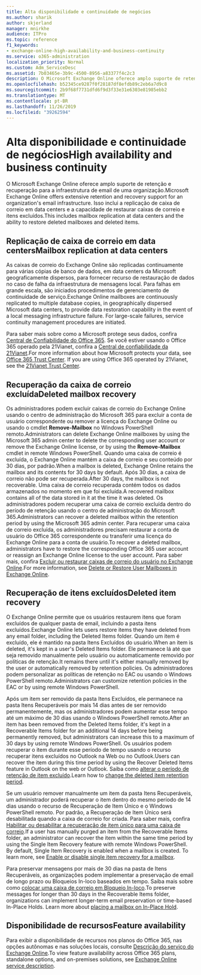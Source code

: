 ```yaml
---
title: Alta disponibilidade e continuidade de negócios
ms.author: sharik
author: skjerland
manager: mnirkhe
audience: ITPro
ms.topic: reference
f1_keywords:
- exchange-online-high-availability-and-business-continuity
ms.service: o365-administration
localization_priority: Normal
ms.custom: Adm_ServiceDesc
ms.assetid: 7b03465e-3b9c-4500-8956-a83377f4c2c3
description: O Microsoft Exchange Online oferece amplo suporte de retenção e recuperação para a infraestrutura de email de uma organização. Isso inclui a replicação de caixa de correio em data centers e a capacidade de restaurar caixas de correio e itens excluídos.
ms.openlocfilehash: b52345ce9287f0f28187df8efdb89c2eb6a7d9c8
ms.sourcegitcommit: 2b9f68f7731dfd6f9d3f33e31e6303e81985ebb2
ms.translationtype: MT
ms.contentlocale: pt-BR
ms.lasthandoff: 11/26/2019
ms.locfileid: "39262594"
---
```

# <a name="high-availability-and-business-continuity"></a><span data-ttu-id="923dc-104">Alta disponibilidade e continuidade de negócios</span><span class="sxs-lookup"><span data-stu-id="923dc-104">High availability and business continuity</span></span>

<span data-ttu-id="923dc-105">O Microsoft Exchange Online oferece amplo suporte de retenção e recuperação para a infraestrutura de email de uma organização.</span><span class="sxs-lookup"><span data-stu-id="923dc-105">Microsoft Exchange Online offers extensive retention and recovery support for an organization's email infrastructure.</span></span> <span data-ttu-id="923dc-106">Isso inclui a replicação de caixa de correio em data centers e a capacidade de restaurar caixas de correio e itens excluídos.</span><span class="sxs-lookup"><span data-stu-id="923dc-106">This includes mailbox replication at data centers and the ability to restore deleted mailboxes and deleted items.</span></span>
  
## <a name="mailbox-replication-at-data-centers"></a><span data-ttu-id="923dc-107">Replicação de caixa de correio em data centers</span><span class="sxs-lookup"><span data-stu-id="923dc-107">Mailbox replication at data centers</span></span>

<span data-ttu-id="923dc-p103">As caixas de correio do Exchange Online são replicadas continuamente para várias cópias de banco de dados, em data centers da Microsoft geograficamente dispersos, para fornecer recurso de restauração de dados no caso de falha da infraestrutura de mensagens local. Para falhas em grande escala, são iniciados procedimentos de gerenciamento de continuidade de serviço.</span><span class="sxs-lookup"><span data-stu-id="923dc-p103">Exchange Online mailboxes are continuously replicated to multiple database copies, in geographically dispersed Microsoft data centers, to provide data restoration capability in the event of a local messaging infrastructure failure. For large-scale failures, service continuity management procedures are initiated.</span></span>
  
<span data-ttu-id="923dc-p104">Para saber mais sobre como a Microsoft protege seus dados, confira [Central de Confiabilidade do Office 365](https://go.microsoft.com/fwlink/p/?LinkId=299135). Se você estiver usando o Office 365 operado pela 21Vianet, confira a [Central de confiabilidade da 21Vianet](https://www.21vbluecloud.com/office365/trustcenter/onlineservices.mdl).</span><span class="sxs-lookup"><span data-stu-id="923dc-p104">For more information about how Microsoft protects your data, see [Office 365 Trust Center](https://go.microsoft.com/fwlink/p/?LinkId=299135). If you are using Office 365 operated by 21Vianet, see the [21Vianet Trust Center](https://www.21vbluecloud.com/office365/trustcenter/onlineservices.mdl).</span></span>
  
## <a name="deleted-mailbox-recovery"></a><span data-ttu-id="923dc-112">Recuperação da caixa de correio excluída</span><span class="sxs-lookup"><span data-stu-id="923dc-112">Deleted mailbox recovery</span></span>

<span data-ttu-id="923dc-113">Os administradores podem excluir caixas de correio do Exchange Online usando o centro de administração do Microsoft 365 para excluir a conta de usuário correspondente ou remover a licença do Exchange Online ou usando o cmdlet **Remove-Mailbox** no Windows PowerShell remoto.</span><span class="sxs-lookup"><span data-stu-id="923dc-113">Administrators can delete Exchange Online mailboxes by using the Microsoft 365 admin center to delete the corresponding user account or remove the Exchange Online license, or by using the **Remove-Mailbox** cmdlet in remote Windows PowerShell.</span></span> <span data-ttu-id="923dc-114">Quando uma caixa de correio é excluída, o Exchange Online mantém a caixa de correio e seu conteúdo por 30 dias, por padrão.</span><span class="sxs-lookup"><span data-stu-id="923dc-114">When a mailbox is deleted, Exchange Online retains the mailbox and its contents for 30 days by default.</span></span> <span data-ttu-id="923dc-115">Após 30 dias, a caixa de correio não pode ser recuperada.</span><span class="sxs-lookup"><span data-stu-id="923dc-115">After 30 days, the mailbox is not recoverable.</span></span> <span data-ttu-id="923dc-116">Uma caixa de correio recuperada contém todos os dados armazenados no momento em que foi excluída.</span><span class="sxs-lookup"><span data-stu-id="923dc-116">A recovered mailbox contains all of the data stored in it at the time it was deleted.</span></span> <span data-ttu-id="923dc-117">Os administradores podem recuperar uma caixa de correio excluída dentro do período de retenção usando o centro de administração do Microsoft 365.</span><span class="sxs-lookup"><span data-stu-id="923dc-117">Administrators can recover a deleted mailbox within the retention period by using the Microsoft 365 admin center.</span></span> <span data-ttu-id="923dc-118">Para recuperar uma caixa de correio excluída, os administradores precisam restaurar a conta de usuário do Office 365 correspondente ou transferir uma licença do Exchange Online para a conta de usuário.</span><span class="sxs-lookup"><span data-stu-id="923dc-118">To recover a deleted mailbox, administrators have to restore the corresponding Office 365 user account or reassign an Exchange Online license to the user account.</span></span> <span data-ttu-id="923dc-119">Para saber mais, confira [Excluir ou restaurar caixas de correio do usuário no Exchange Online](https://go.microsoft.com/fwlink/p/?LinkId=286992).</span><span class="sxs-lookup"><span data-stu-id="923dc-119">For more information, see [Delete or Restore User Mailboxes in Exchange Online](https://go.microsoft.com/fwlink/p/?LinkId=286992).</span></span>
  
## <a name="deleted-item-recovery"></a><span data-ttu-id="923dc-120">Recuperação de itens excluídos</span><span class="sxs-lookup"><span data-stu-id="923dc-120">Deleted item recovery</span></span>

<span data-ttu-id="923dc-121">O Exchange Online permite que os usuários restaurem itens que foram excluídos de qualquer pasta de email, incluindo a pasta itens excluídos.</span><span class="sxs-lookup"><span data-stu-id="923dc-121">Exchange Online lets users restore items they have deleted from any email folder, including the Deleted Items folder.</span></span> <span data-ttu-id="923dc-122">Quando um item é excluído, ele é mantido na pasta Itens Excluídos do usuário.</span><span class="sxs-lookup"><span data-stu-id="923dc-122">When an item is deleted, it's kept in a user's Deleted Items folder.</span></span> <span data-ttu-id="923dc-123">Ele permanece lá até que seja removido manualmente pelo usuário ou automaticamente removido por políticas de retenção.</span><span class="sxs-lookup"><span data-stu-id="923dc-123">It remains there until it's either manually removed by the user or automatically removed by retention policies.</span></span> <span data-ttu-id="923dc-124">Os administradores podem personalizar as políticas de retenção no EAC ou usando o Windows PowerShell remoto.</span><span class="sxs-lookup"><span data-stu-id="923dc-124">Administrators can customize retention policies in the EAC or by using remote Windows PowerShell.</span></span>
  
<span data-ttu-id="923dc-125">Após um item ser removido da pasta Itens Excluídos, ele permanece na pasta Itens Recuperáveis por mais 14 dias antes de ser removido permanentemente, mas os administradores podem aumentar esse tempo até um máximo de 30 dias usando o Windows PowerShell remoto.</span><span class="sxs-lookup"><span data-stu-id="923dc-125">After an item has been removed from the Deleted Items folder, it's kept in a Recoverable Items folder for an additional 14 days before being permanently removed, but administrators can increase this to a maximum of 30 days by using remote Windows PowerShell.</span></span> <span data-ttu-id="923dc-126">Os usuários podem recuperar o item durante esse período de tempo usando o recurso recuperar itens excluídos no Outlook na Web ou no Outlook.</span><span class="sxs-lookup"><span data-stu-id="923dc-126">Users can recover the item during this time period by using the Recover Deleted Items feature in Outlook on the web or Outlook.</span></span> <span data-ttu-id="923dc-127">Saiba como [alterar o período de retenção de item excluído](https://go.microsoft.com/fwlink/p/?LinkId=286940).</span><span class="sxs-lookup"><span data-stu-id="923dc-127">Learn how to [change the deleted item retention period](https://go.microsoft.com/fwlink/p/?LinkId=286940).</span></span>
  
<span data-ttu-id="923dc-p108">Se um usuário remover manualmente um item da pasta Itens Recuperáveis, um administrador poderá recuperar o item dentro do mesmo período de 14 dias usando o recurso de Recuperação de Item Único e o Windows PowerShell remoto. Por padrão, a Recuperação de Item Único será desabilitada quando a caixa de correio for criada. Para saber mais, confira [Habilitar ou desabilitar a recuperação de item único para uma caixa de correio](https://go.microsoft.com/fwlink/p/?LinkID=286941).</span><span class="sxs-lookup"><span data-stu-id="923dc-p108">If a user has manually purged an item from the Recoverable Items folder, an administrator can recover the item within the same time period by using the Single Item Recovery feature with remote Windows PowerShell. By default, Single Item Recovery is enabled when a mailbox is created. To learn more, see [Enable or disable single item recovery for a mailbox](https://go.microsoft.com/fwlink/p/?LinkID=286941).</span></span>
  
<span data-ttu-id="923dc-p109">Para preservar mensagens por mais de 30 dias na pasta de Itens Recuperáveis, as organizações podem implementar a preservação de email de longo prazo ou Bloqueios In-loco baseados em tempo. Saiba mais sobre como [colocar uma caixa de correio em Bloqueio In-loco](https://go.microsoft.com/fwlink/p/?LinkId=271746).</span><span class="sxs-lookup"><span data-stu-id="923dc-p109">To preserve messages for longer than 30 days in the Recoverable Items folder, organizations can implement longer-term email preservation or time-based In-Place Holds. Learn more about [placing a mailbox on In-Place Hold](https://go.microsoft.com/fwlink/p/?LinkId=271746).</span></span>
  
## <a name="feature-availability"></a><span data-ttu-id="923dc-133">Disponibilidade de recursos</span><span class="sxs-lookup"><span data-stu-id="923dc-133">Feature availability</span></span>

<span data-ttu-id="923dc-134">Para exibir a disponibilidade de recursos nos planos do Office 365, nas opções autônomas e nas soluções locais, consulte [Descrição do serviço do Exchange Online](exchange-online-service-description.md).</span><span class="sxs-lookup"><span data-stu-id="923dc-134">To view feature availability across Office 365 plans, standalone options, and on-premises solutions, see [Exchange Online service description](exchange-online-service-description.md).</span></span>
  